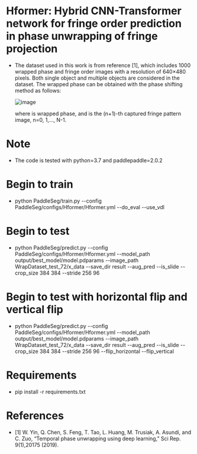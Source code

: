 # Hformer: Hybrid CNN-Transformer network for fringe order prediction in phase unwrapping of fringe projection

* The dataset used in this work is from reference [1], which includes 1000 wrapped phase and fringe order images with a resolution of 640×480 pixels. Both single object and multiple objects are considered in the dataset. The wrapped phase can be obtained with the phase shifting method as follows:

  ![image](https://user-images.githubusercontent.com/84077203/164176953-5828b832-9e1e-4af9-be7e-e3c5abb9ccfb.png)

  where  is wrapped phase, and   is the (n+1)-th captured fringe pattern image, n=0, 1,…, N-1.

# Note
* The code is tested with python=3.7 and paddlepaddle=2.0.2


# Begin to train
* python PaddleSeg/train.py --config PaddleSeg/configs/Hformer/Hformer.yml --do_eval --use_vdl

# Begin to test
* python PaddleSeg/predict.py --config PaddleSeg/configs/Hformer/Hformer.yml --model_path output/best_model/model.pdparams --image_path WrapDataset_test_72/x_data --save_dir result --aug_pred  --is_slide --crop_size 384 384 --stride 256 96

# Begin to test with horizontal flip and vertical flip
* python PaddleSeg/predict.py --config PaddleSeg/configs/Hformer/Hformer.yml --model_path output/best_model/model.pdparams --image_path WrapDataset_test_72/x_data --save_dir result --aug_pred  --is_slide --crop_size 384 384 --stride 256 96  --flip_horizontal --flip_vertical

# Requirements
* pip install -r requirements.txt

# References
* [1] W. Yin, Q. Chen, S. Feng, T. Tao, L. Huang, M. Trusiak, A. Asundi, and C. Zuo, “Temporal phase unwrapping using deep learning,” Sci Rep. 9(1),20175 (2019).
